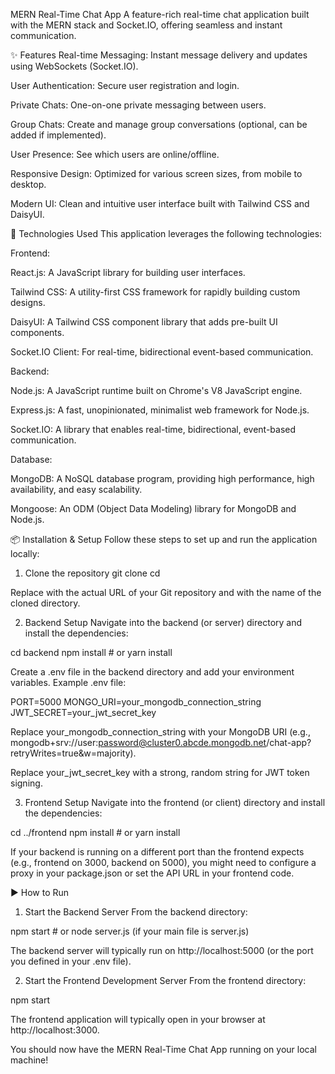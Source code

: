 MERN Real-Time Chat App
A feature-rich real-time chat application built with the MERN stack and Socket.IO, offering seamless and instant communication.

✨ Features
Real-time Messaging: Instant message delivery and updates using WebSockets (Socket.IO).

User Authentication: Secure user registration and login.

Private Chats: One-on-one private messaging between users.

Group Chats: Create and manage group conversations (optional, can be added if implemented).

User Presence: See which users are online/offline.

Responsive Design: Optimized for various screen sizes, from mobile to desktop.

Modern UI: Clean and intuitive user interface built with Tailwind CSS and DaisyUI.

🚀 Technologies Used
This application leverages the following technologies:

Frontend:

React.js: A JavaScript library for building user interfaces.

Tailwind CSS: A utility-first CSS framework for rapidly building custom designs.

DaisyUI: A Tailwind CSS component library that adds pre-built UI components.

Socket.IO Client: For real-time, bidirectional event-based communication.

Backend:

Node.js: A JavaScript runtime built on Chrome's V8 JavaScript engine.

Express.js: A fast, unopinionated, minimalist web framework for Node.js.

Socket.IO: A library that enables real-time, bidirectional, event-based communication.

Database:

MongoDB: A NoSQL database program, providing high performance, high availability, and easy scalability.

Mongoose: An ODM (Object Data Modeling) library for MongoDB and Node.js.

📦 Installation & Setup
Follow these steps to set up and run the application locally:

1. Clone the repository
git clone <your-repository-url>
cd <your-repository-name>

Replace <your-repository-url> with the actual URL of your Git repository and <your-repository-name> with the name of the cloned directory.

2. Backend Setup
Navigate into the backend (or server) directory and install the dependencies:

cd backend
npm install # or yarn install

Create a .env file in the backend directory and add your environment variables.
Example .env file:

PORT=5000
MONGO_URI=your_mongodb_connection_string
JWT_SECRET=your_jwt_secret_key

Replace your_mongodb_connection_string with your MongoDB URI (e.g., mongodb+srv://user:password@cluster0.abcde.mongodb.net/chat-app?retryWrites=true&w=majority).

Replace your_jwt_secret_key with a strong, random string for JWT token signing.

3. Frontend Setup
Navigate into the frontend (or client) directory and install the dependencies:

cd ../frontend
npm install # or yarn install

If your backend is running on a different port than the frontend expects (e.g., frontend on 3000, backend on 5000), you might need to configure a proxy in your package.json or set the API URL in your frontend code.

▶️ How to Run
1. Start the Backend Server
From the backend directory:

npm start # or node server.js (if your main file is server.js)

The backend server will typically run on http://localhost:5000 (or the port you defined in your .env file).

2. Start the Frontend Development Server
From the frontend directory:

npm start

The frontend application will typically open in your browser at http://localhost:3000.

You should now have the MERN Real-Time Chat App running on your local machine!
